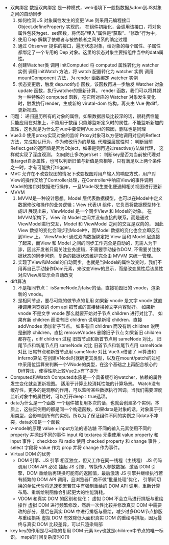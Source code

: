 - 双向绑定
    数据双向绑定 是一种模式，web语境下一般指数据从dom到JS对象之间的自动同步
  1. 如何检测 JS 对象属性发生的变更
    Vue 则采用元编程接口 Object.defineProperty 实现的。 在组件初始化，会调用该接口，将对象属性包装为get、set函数，将代码“埋入”属性是“获取”、“修改”行为中。
  2. 使用 Dep 解耦了依赖者与被依赖者之间关系的确定过程
    1. 通过 Observer 提供的接口，遍历状态对象，给对象的每个属性、子属性都绑定了一个专用的 Dep 对象。这里的状态对象主要指组件当中的data属性。
    2. 创建Watcher类
      调用 initComputed 将 computed 属性转化为 watcher 实例
      调用 initWatch 方法，将 watch 配置转化为 watcher 实例
      调用 mountComponent 方法，为 render 函数绑定 watcher 实例
    3. 状态变更后，触发 dep.notify() 函数，该函数再进一步触发 Watcher 对象 update 函数，执行watcher的重新计算。
    render 函数，我们可以将其视为一种特殊的 computed 函数，在它所对应的 Watcher 对象发生变化时，触发执行render，生成新的 virutal-dom 结构，再交由 Vue 做diff，更新视图。
- 问题：
  递归遍历所有的对象的属性，如果数据层级比较深的话，很耗费性能
  只能应用在对象上，不能用于数组
  只能够监听定义时的属性，不能监听新加的属性，这也就是为什么在vue中要使用Vue.set的原因，删除也是同理
- Vue3.0
  使用proxy实现对象的监听
  Proxy对象可以方便地调用对应的Reflect方法，完成默认行为，作为修改行为的基础.
  代理深层属性时：
    判断当前Reflect.get的返回值是否为Object，如果是则再通过reactive方法做代理， 这样就实现了深度观测。
  如何防止多次get/set：
    判断key是否为当前被代理对象target自身属性，也可以判断旧值与新值是否相等，只有满足以上两个条件之一时，才有可能执行trigger。
- MVC
  允许在不改变视图的情况下改变视图对用户输入的响应方式，用户对View的操作交给了Controller处理，在Controller中响应View的事件调用Model的接口对数据进行操作，一旦Model发生变化便通知相关视图进行更新
- MVVM
  1. MVVM是一种设计思想。Model 层代表数据模型，也可以在Model中定义数据修改和操作的业务逻辑；View 代表UI 组件，它负责将数据模型转化成UI 展现出来，ViewModel 是一个同步View 和 Model的对象。
  在MVVM架构下，View 和 Model 之间并没有直接的联系，而是通过ViewModel进行交互，Model 和 ViewModel 之间的交互是双向的， 因此View 数据的变化会同步到Model中，而Model 数据的变化也会立即反应到View 上。
  ViewModel 通过双向数据绑定把 View 层和 Model 层连接了起来，而View 和 Model 之间的同步工作完全是自动的，无需人为干涉，因此开发者只需关注业务逻辑，不需要手动操作DOM, 不需要关注数据状态的同步问题，复杂的数据状态维护完全由 MVVM 来统一管理。
  2. 实现了View和Model的自动同步，也就是当Model的属性改变时，我们不用再自己手动操作Dom元素，来改变View的显示，而是改变属性后该属性对应View层显示会自动改变
- diff算法
    1. 不是相同节点：
      isSameNode为false的话，直接销毁旧的 vnode，渲染新的 vnode。
    2. 是相同节点，要尽可能的做节点的复用
      如果新 vnode 是文字 vnode
      就直接调用浏览器的 dom api 把节点的直接替换掉文字内容就好。
      如果新 vnode 不是文字 vnode
      那么就要开始对子节点 children 进行对比了。
      如果有新 children 而没有旧 children
      说明是新增 children，直接 addVnodes 添加新子节点。
      如果有旧 children 而没有新 children
      说明是删除 children，直接 removeVnodes 删除旧子节点
      如果新旧 children 都存在，diff children
        过程
          旧首节点和新首节点用 sameNode 对比。
          旧尾节点和新尾节点用 sameNode 对比
          旧首节点和新尾节点用 sameNode 对比
          旧尾节点和新首节点用 sameNode 对比
  Vue3.x借鉴了 ivi算法和 inferno算法
  在创建VNode时就确定其类型，以及在mount/patch的过程中采用位运算来判断一个VNode的类型，在这个基础之上再配合核心的Diff算法，使得性能上较Vue2.x有了提升
- Computed和Watch
  Computed本质是一个具备缓存的watcher，依赖的属性发生变化就会更新视图。 适用于计算比较消耗性能的计算场景。
  Watch没有缓存性，更多的是观察的作用，可以监听某些数据执行回调。当我们需要深度监听对象中的属性时，可以打开deep：true选项。
- data为什么是一个函数
  一个组件被复用多次的话，也就会创建多个实例。本质上，这些实例用的都是同一个构造函数。如果data是对象的话，对象属于引用类型，会影响到所有的实例。所以为了保证组件不同的实例之间data不冲突，data必须是一个函数
- v-model的原理
  value + input方法的语法糖
  不同的输入元素使用不同的 property 并抛出不同的事件
  input 和 textarea 元素使用 value property 和 input 事件；
  checkbox 和 radio 使用 checked property 和 change 事件；
  select 字段将 value 作为 prop 并将 change 作为事件。
- Virtual DOM 的优势
    - DOM 引擎、JS 引擎 相互独立，但又工作在同一线程（主线程）
        JS 代码调用 DOM API 必须 挂起 JS 引擎、转换传入参数数据、激活 DOM 引擎，DOM 重绘后再转换可能有的返回值，最后激活 JS 引擎并继续执行若有频繁的 DOM API 调用，且浏览器厂商不做“批量处理”优化，
        引擎间切换的单位代价将迅速积累若其中有强制重绘的 DOM API 调用，重新计算布局、重新绘制图像会引起更大的性能消耗。
    - VDOM 和真实 DOM 的区别和优化：
        虚拟 DOM 不会立马进行排版与重绘操作
        虚拟 DOM 进行频繁修改，然后一次性比较并修改真实 DOM 中需要改的部分，最后在真实 DOM 中进行排版与重绘，减少过多DOM节点排版与重绘损耗
        虚拟 DOM 有效降低大面积真实 DOM 的重绘与排版，因为最终与真实 DOM 比较差异，可以只渲染局部
- key
  key的作用是尽可能的复用 DOM 元素
  key也就是children中节点的唯一标识。
  map的时间复杂度时O(1)